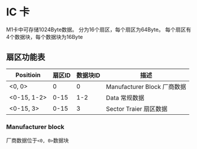 # IC 卡

M1卡中可存储1024Byte数据。
分为16个扇区，每个扇区为64Byte。
每个扇区有4个数据块，每个数据块为16Byte

## 扇区功能表

| Positioin   | 扇区ID | 数据块ID | 描述                        |
| ----------- | ------ | -------- | --------------------------- |
| <0, 0>      | 0      | 0        | Manufacturer Block 厂商数据 |
| <0-15, 1-2> | 0-15   | 1-2      | Data 常规数据               |
| <0-15, 3>   | 0-15   | 3        | Sector Traier 扇区数据      |

### Manufacturer block

厂商数据位于`<0, 0>`数据块
